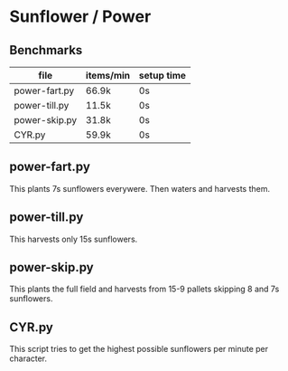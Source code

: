# Sunflower / Power


## Benchmarks
| file          | items/min | setup time |
| ------------- | --------- | ---------- |
| power-fart.py | 66.9k     | 0s         |
| power-till.py | 11.5k     | 0s         |
| power-skip.py | 31.8k     | 0s         |
| CYR.py        | 59.9k     | 0s         |


## power-fart.py
This plants 7s sunflowers everywere. Then waters and harvests them.

## power-till.py
This harvests only 15s sunflowers.

## power-skip.py
This plants the full field and harvests from 15-9 pallets skipping 8 and 7s sunflowers.

## CYR.py
This script tries to get the highest possible sunflowers per minute per character.

